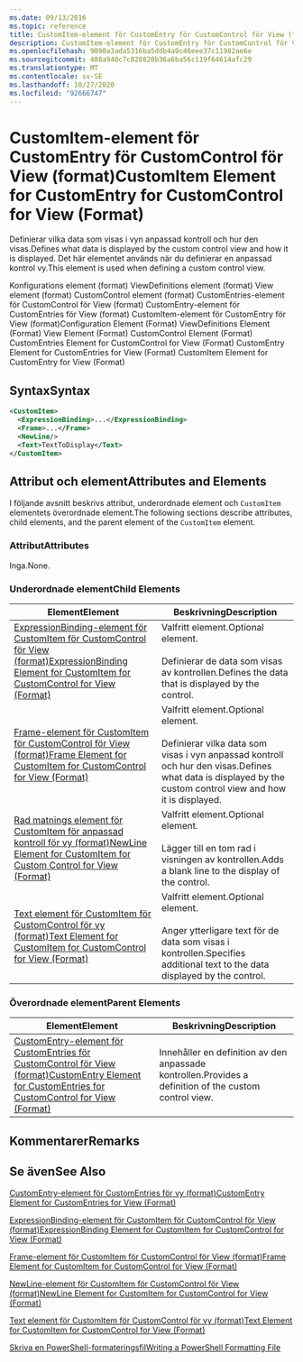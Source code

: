 ```yaml
---
ms.date: 09/13/2016
ms.topic: reference
title: CustomItem-element för CustomEntry för CustomControl för View (format)
description: CustomItem-element för CustomEntry för CustomControl för View (format)
ms.openlocfilehash: 9090a3ada5316ba5ddb4a9c46eee37c11982ae6e
ms.sourcegitcommit: 488a940c7c828820b36a6ba56c119f64614afc29
ms.translationtype: MT
ms.contentlocale: sv-SE
ms.lasthandoff: 10/27/2020
ms.locfileid: "92666747"
---
```

# <a name="customitem-element-for-customentry-for-customcontrol-for-view-format"></a><span data-ttu-id="96707-103">CustomItem-element för CustomEntry för CustomControl för View (format)</span><span class="sxs-lookup"><span data-stu-id="96707-103">CustomItem Element for CustomEntry for CustomControl for View (Format)</span></span>

<span data-ttu-id="96707-104">Definierar vilka data som visas i vyn anpassad kontroll och hur den visas.</span><span class="sxs-lookup"><span data-stu-id="96707-104">Defines what data is displayed by the custom control view and how it is displayed.</span></span> <span data-ttu-id="96707-105">Det här elementet används när du definierar en anpassad kontrol vy.</span><span class="sxs-lookup"><span data-stu-id="96707-105">This element is used when defining a custom control view.</span></span>

<span data-ttu-id="96707-106">Konfigurations element (format) ViewDefinitions element (format) View element (format) CustomControl element (format) CustomEntries-element för CustomControl för View (format) CustomEntry-element för CustomEntries för View (format) CustomItem-element för CustomEntry för View (format)</span><span class="sxs-lookup"><span data-stu-id="96707-106">Configuration Element (Format) ViewDefinitions Element (Format) View Element (Format) CustomControl Element (Format) CustomEntries Element for CustomControl for View (Format) CustomEntry Element for CustomEntries for View (Format) CustomItem Element for CustomEntry for View (Format)</span></span>

## <a name="syntax"></a><span data-ttu-id="96707-107">Syntax</span><span class="sxs-lookup"><span data-stu-id="96707-107">Syntax</span></span>

```xml
<CustomItem>
  <ExpressionBinding>...</ExpressionBinding>
  <Frame>...</Frame>
  <NewLine/>
  <Text>TextToDisplay</Text>
</CustomItem>
```

## <a name="attributes-and-elements"></a><span data-ttu-id="96707-108">Attribut och element</span><span class="sxs-lookup"><span data-stu-id="96707-108">Attributes and Elements</span></span>

<span data-ttu-id="96707-109">I följande avsnitt beskrivs attribut, underordnade element och `CustomItem` elementets överordnade element.</span><span class="sxs-lookup"><span data-stu-id="96707-109">The following sections describe attributes, child elements, and the parent element of the `CustomItem` element.</span></span>

### <a name="attributes"></a><span data-ttu-id="96707-110">Attribut</span><span class="sxs-lookup"><span data-stu-id="96707-110">Attributes</span></span>

<span data-ttu-id="96707-111">Inga.</span><span class="sxs-lookup"><span data-stu-id="96707-111">None.</span></span>

### <a name="child-elements"></a><span data-ttu-id="96707-112">Underordnade element</span><span class="sxs-lookup"><span data-stu-id="96707-112">Child Elements</span></span>

|<span data-ttu-id="96707-113">Element</span><span class="sxs-lookup"><span data-stu-id="96707-113">Element</span></span>|<span data-ttu-id="96707-114">Beskrivning</span><span class="sxs-lookup"><span data-stu-id="96707-114">Description</span></span>|
|-------------|-----------------|
|[<span data-ttu-id="96707-115">ExpressionBinding-element för CustomItem för CustomControl för View (format)</span><span class="sxs-lookup"><span data-stu-id="96707-115">ExpressionBinding Element for CustomItem for CustomControl for View (Format)</span></span>](./expressionbinding-element-for-customitem-for-customcontrol-for-view-format.md)|<span data-ttu-id="96707-116">Valfritt element.</span><span class="sxs-lookup"><span data-stu-id="96707-116">Optional element.</span></span><br /><br /> <span data-ttu-id="96707-117">Definierar de data som visas av kontrollen.</span><span class="sxs-lookup"><span data-stu-id="96707-117">Defines the data that is displayed by the control.</span></span>|
|[<span data-ttu-id="96707-118">Frame-element för CustomItem för CustomControl för View (format)</span><span class="sxs-lookup"><span data-stu-id="96707-118">Frame Element for CustomItem for CustomControl for View (Format)</span></span>](./frame-element-for-customitem-for-customcontrol-for-view-format.md)|<span data-ttu-id="96707-119">Valfritt element.</span><span class="sxs-lookup"><span data-stu-id="96707-119">Optional element.</span></span><br /><br /> <span data-ttu-id="96707-120">Definierar vilka data som visas i vyn anpassad kontroll och hur den visas.</span><span class="sxs-lookup"><span data-stu-id="96707-120">Defines what data is displayed by the custom control view and how it is displayed.</span></span>|
|[<span data-ttu-id="96707-121">Rad matnings element för CustomItem för anpassad kontroll för vy (format)</span><span class="sxs-lookup"><span data-stu-id="96707-121">NewLine Element for CustomItem for Custom Control for View (Format)</span></span>](./newline-element-for-customitem-for-customcontrol-for-view-format.md)|<span data-ttu-id="96707-122">Valfritt element.</span><span class="sxs-lookup"><span data-stu-id="96707-122">Optional element.</span></span><br /><br /> <span data-ttu-id="96707-123">Lägger till en tom rad i visningen av kontrollen.</span><span class="sxs-lookup"><span data-stu-id="96707-123">Adds a blank line to the display of the control.</span></span>|
|[<span data-ttu-id="96707-124">Text element för CustomItem för CustomControl för vy (format)</span><span class="sxs-lookup"><span data-stu-id="96707-124">Text Element for CustomItem for CustomControl for View (Format)</span></span>](./text-element-for-customitem-for-customview-for-view-format.md)|<span data-ttu-id="96707-125">Valfritt element.</span><span class="sxs-lookup"><span data-stu-id="96707-125">Optional element.</span></span><br /><br /> <span data-ttu-id="96707-126">Anger ytterligare text för de data som visas i kontrollen.</span><span class="sxs-lookup"><span data-stu-id="96707-126">Specifies additional text to the data displayed by the control.</span></span>|

### <a name="parent-elements"></a><span data-ttu-id="96707-127">Överordnade element</span><span class="sxs-lookup"><span data-stu-id="96707-127">Parent Elements</span></span>

|<span data-ttu-id="96707-128">Element</span><span class="sxs-lookup"><span data-stu-id="96707-128">Element</span></span>|<span data-ttu-id="96707-129">Beskrivning</span><span class="sxs-lookup"><span data-stu-id="96707-129">Description</span></span>|
|-------------|-----------------|
|[<span data-ttu-id="96707-130">CustomEntry-element för CustomEntries för CustomControl för View (format)</span><span class="sxs-lookup"><span data-stu-id="96707-130">CustomEntry Element for CustomEntries for CustomControl for View (Format)</span></span>](./customentry-element-for-customentries-for-customcontrol-for-view-format.md)|<span data-ttu-id="96707-131">Innehåller en definition av den anpassade kontrollen.</span><span class="sxs-lookup"><span data-stu-id="96707-131">Provides a definition of the custom control view.</span></span>|

## <a name="remarks"></a><span data-ttu-id="96707-132">Kommentarer</span><span class="sxs-lookup"><span data-stu-id="96707-132">Remarks</span></span>

## <a name="see-also"></a><span data-ttu-id="96707-133">Se även</span><span class="sxs-lookup"><span data-stu-id="96707-133">See Also</span></span>

[<span data-ttu-id="96707-134">CustomEntry-element för CustomEntries för vy (format)</span><span class="sxs-lookup"><span data-stu-id="96707-134">CustomEntry Element for CustomEntries for View (Format)</span></span>](./customentry-element-for-customentries-for-customcontrol-for-view-format.md)

[<span data-ttu-id="96707-135">ExpressionBinding-element för CustomItem för CustomControl för View (format)</span><span class="sxs-lookup"><span data-stu-id="96707-135">ExpressionBinding Element for CustomItem for CustomControl for View (Format)</span></span>](./expressionbinding-element-for-customitem-for-customcontrol-for-view-format.md)

[<span data-ttu-id="96707-136">Frame-element för CustomItem för CustomControl för View (format)</span><span class="sxs-lookup"><span data-stu-id="96707-136">Frame Element for CustomItem for CustomControl for View (Format)</span></span>](./frame-element-for-customitem-for-customcontrol-for-view-format.md)

[<span data-ttu-id="96707-137">NewLine-element för CustomItem för CustomControl för View (format)</span><span class="sxs-lookup"><span data-stu-id="96707-137">NewLine Element for CustomItem for CustomControl for View (Format)</span></span>](./newline-element-for-customitem-for-customcontrol-for-view-format.md)

[<span data-ttu-id="96707-138">Text element för CustomItem för CustomControl för vy (format)</span><span class="sxs-lookup"><span data-stu-id="96707-138">Text Element for CustomItem for CustomControl for View (Format)</span></span>](./text-element-for-customitem-for-customview-for-view-format.md)

[<span data-ttu-id="96707-139">Skriva en PowerShell-formateringsfil</span><span class="sxs-lookup"><span data-stu-id="96707-139">Writing a PowerShell Formatting File</span></span>](./writing-a-powershell-formatting-file.md)

